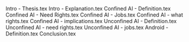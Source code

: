 Intro - Thesis.tex
Intro - Explanation.tex
Confined AI - Definition.tex
Confined AI - Need Rights.tex
Confined AI - Jobs.tex
Confined AI - what rights.tex
Confined AI - implications.tex
Unconfined AI - Definition.tex
Unconfined AI - need rights.tex
Unconfined AI - jobs.tex
Android - Definition.tex
Conclusion.tex